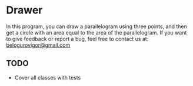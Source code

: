 # Drawer

In this program, you can draw a parallelogram using three points, and then get a circle with
an area equal to the area of the parallelogram. If you want to give feedback or report a
bug, feel free to contact us at: [belogurovigor@gmail.com](belogurovigor@gmail.com)


## TODO

- Cover all classes with tests